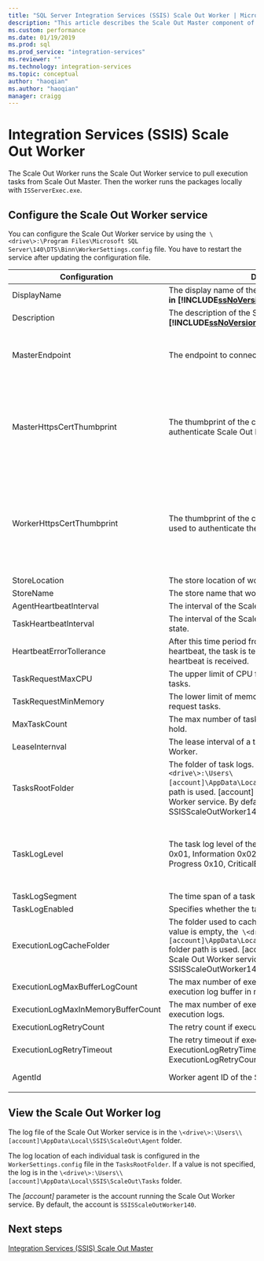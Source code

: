 ```yaml
---
title: "SQL Server Integration Services (SSIS) Scale Out Worker | Microsoft Docs"
description: "This article describes the Scale Out Master component of SSIS Scale Out"
ms.custom: performance
ms.date: 01/19/2019
ms.prod: sql
ms.prod_service: "integration-services"
ms.reviewer: ""
ms.technology: integration-services
ms.topic: conceptual
author: "haoqian"
ms.author: "haoqian"
manager: craigg
---
```

# Integration Services (SSIS) Scale Out Worker

The Scale Out Worker runs the Scale Out Worker service to pull execution tasks from Scale Out Master. Then the worker runs the packages locally with `ISServerExec.exe`.

## Configure the Scale Out Worker service
You can configure the Scale Out Worker service by using the` \<drive\>:\Program Files\Microsoft SQL Server\140\DTS\Binn\WorkerSettings.config` file. You have to restart the service after updating the configuration file.

|Configuration  |Description  |Default value|
|---------|---------|---------|
|DisplayName|The display name of the Scale Out Worker. **NOT in use in [!INCLUDE[ssNoVersion_md](../../includes/ssnoversion-md.md)] 2017.**|Machine name|
|Description|The description of the Scale Out Worker. **NOT in use in [!INCLUDE[ssNoVersion_md](../../includes/ssnoversion-md.md)] 2017.**|Empty|
|MasterEndpoint|The endpoint to connect to Scale Out Master.|The endpoint set during the Scale Out Worker installation|
|MasterHttpsCertThumbprint|The thumbprint of the client SSL certificate used to authenticate Scale Out Master|The thumbprint of the client certificate specified during the Scale Out Worker installation.|
|WorkerHttpsCertThumbprint|The thumbprint of the certificate for Scale Out Master used to authenticate the Scale Out Worker.|The thumbprint of a certificate created and installed automatically during the Scale Out Worker installation|
|StoreLocation|The store location of worker certificate.|LocalMachine|
|StoreName|The store name that worker certificate is in.|My|
|AgentHeartbeatInterval|The interval of the Scale Out Worker heartbeat.|00:01:00|
|TaskHeartbeatInterval|The interval of the Scale Out Worker reporting task state.|00:00:10|
|HeartbeatErrorTollerance|After this time period from last successful task heartbeat, the task is terminated if error response of heartbeat is received.|00:10:00|
|TaskRequestMaxCPU|The upper limit of CPU for Scale Out Worker to request tasks.|70.0|
|TaskRequestMinMemory|The lower limit of memory in MB for Scale Out Worker to request tasks.|100.0|
|MaxTaskCount|The max number of tasks the Scale Out Worker can hold.|10|
|LeaseInternval|The lease interval of a task holding by the Scale Out Worker.|00:01:00|
|TasksRootFolder|The folder of task logs. If the value is empty, the `\<drive\>:\Users\[account]\AppData\Local\SSIS\Cluster\Tasks` folder path is used. [account] is the account running Scale Out Worker service. By default, the account is SSISScaleOutWorker140.|Empty|
|TaskLogLevel|The task log level of the Scale Out Worker. (Verbose 0x01, Information 0x02, Warning 0x04, Error 0x08, Progress 0x10, CriticalError 0x20, Audit 0x40)|126 (Information, Warning, Error, Progress, CriticalError, Audit)|
|TaskLogSegment|The time span of a task log file.|00:00:00|
|TaskLogEnabled|Specifies whether the task log is enabled.|true|
|ExecutionLogCacheFolder|The folder used to cache package execution log. If the value is empty, the` \<drive\>:\Users\[account]\AppData\Local\SSIS\Cluster\Agent\ELogCache` folder path is used. [account] is the account running Scale Out Worker service. By default, the account is SSISScaleOutWorker140.|Empty|
|ExecutionLogMaxBufferLogCount|The max number of execution logs cached, in one execution log buffer in memory.|10000|
|ExecutionLogMaxInMemoryBufferCount|The max number of execution log buffers in memory for execution logs.|10|
|ExecutionLogRetryCount|The retry count if execution logging fails.|3|
|ExecutionLogRetryTimeout|The retry timeout if execution logging fails. i\If ExecutionLogRetryTimeout is reached, ExecutionLogRetryCount is ignored. |7.00:00:00 (7 days)|
|AgentId|Worker agent ID of the Scale Out Worker|Generated automatically|
||||    

## View the Scale Out Worker log
The log file of the Scale Out Worker service is in the `\<drive\>:\Users\\[account]\AppData\Local\SSIS\ScaleOut\Agent` folder.

The log location of each individual task is configured in the `WorkerSettings.config` file in the `TasksRootFolder`. If a value is not specified, the log is in the `\<drive\>:\Users\\[account]\AppData\Local\SSIS\ScaleOut\Tasks` folder. 

The *[account]* parameter is the account running the Scale Out Worker service. By default, the account is `SSISScaleOutWorker140`.

## Next steps
[Integration Services (SSIS) Scale Out Master](integration-services-ssis-scale-out-master.md)
